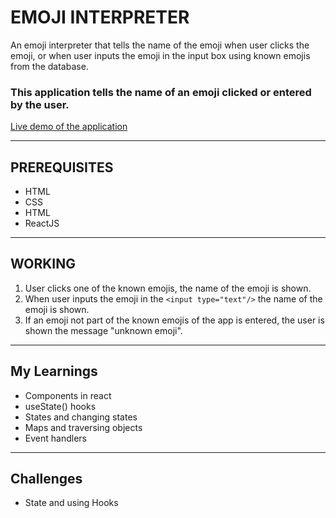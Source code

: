 # EMOJI INTERPRETER
An emoji interpreter that tells the name of the emoji when user clicks the emoji, or when user inputs the emoji in the input box using known emojis from the database.

### This application tells the name of an emoji clicked or entered by the user.
[Live demo of the application](https://bharati-emoji-interpreter.netlify.app/) 
<hr />

## PREREQUISITES
* HTML
* CSS
* HTML
* ReactJS

<hr />

## WORKING
1. User clicks one of the known emojis, the name of the emoji is shown. 
2. When user inputs the emoji in the `<input type="text"/>` the name of the emoji is shown.
3. If an emoji not part of the known emojis of the app is entered, the user is shown the message "unknown emoji".

<hr />

## My Learnings
- Components in react
- useState() hooks
- States and changing states
- Maps and traversing objects
- Event handlers

<hr />

## Challenges
- State and using Hooks
